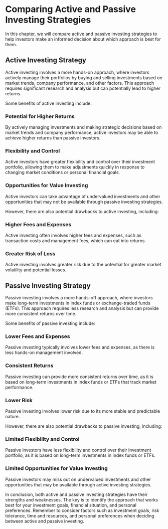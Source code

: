Comparing Active and Passive Investing Strategies
=========================================================================================

In this chapter, we will compare active and passive investing strategies to help investors make an informed decision about which approach is best for them.

Active Investing Strategy
-------------------------

Active investing involves a more hands-on approach, where investors actively manage their portfolios by buying and selling investments based on market trends, company performance, and other factors. This approach requires significant research and analysis but can potentially lead to higher returns.

Some benefits of active investing include:

### Potential for Higher Returns

By actively managing investments and making strategic decisions based on market trends and company performance, active investors may be able to achieve higher returns than passive investors.

### Flexibility and Control

Active investors have greater flexibility and control over their investment portfolio, allowing them to make adjustments quickly in response to changing market conditions or personal financial goals.

### Opportunities for Value Investing

Active investors can take advantage of undervalued investments and other opportunities that may not be available through passive investing strategies.

However, there are also potential drawbacks to active investing, including:

### Higher Fees and Expenses

Active investing often involves higher fees and expenses, such as transaction costs and management fees, which can eat into returns.

### Greater Risk of Loss

Active investing involves greater risk due to the potential for greater market volatility and potential losses.

Passive Investing Strategy
--------------------------

Passive investing involves a more hands-off approach, where investors make long-term investments in index funds or exchange-traded funds (ETFs). This approach requires less research and analysis but can provide more consistent returns over time.

Some benefits of passive investing include:

### Lower Fees and Expenses

Passive investing typically involves lower fees and expenses, as there is less hands-on management involved.

### Consistent Returns

Passive investing can provide more consistent returns over time, as it is based on long-term investments in index funds or ETFs that track market performance.

### Lower Risk

Passive investing involves lower risk due to its more stable and predictable nature.

However, there are also potential drawbacks to passive investing, including:

### Limited Flexibility and Control

Passive investors have less flexibility and control over their investment portfolio, as it is based on long-term investments in index funds or ETFs.

### Limited Opportunities for Value Investing

Passive investors may miss out on undervalued investments and other opportunities that may be available through active investing strategies.

In conclusion, both active and passive investing strategies have their strengths and weaknesses. The key is to identify the approach that works best for your investment goals, financial situation, and personal preferences. Remember to consider factors such as investment goals, risk tolerance, time and resources, and personal preferences when deciding between active and passive investing.
